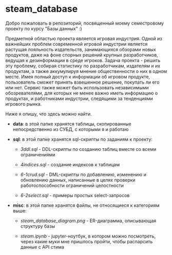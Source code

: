 # steam_database
Добро пожаловать в репозиторий, посвященный моему семестровому проекту по курсу "Базы данных" :)

Предметной областью проекта является игровая индустрия. Одной из важнейших проблем современной игровой индустрии является растущая лояльность издательств, занимающихся обзорами новых продуктов, даже на фоне спорных решений крупных разработчиков, ведущая к дезинформации в среде игроков. Задача проекта - решить эту проблему, собирая статистику по разработчикам, издателям и их продуктам, а также аккумулируя мнение общественности о них в одном месте. Имея полный доступ к информации об игровом продукте, пользователь сможет принять взвешенное решение, покупать ли его или нет. Сервис также может быть использовать независимыми обозревателями, для которых не менее важно иметь информацию о продуктах, и работниками индустрии, следящими за тенденциями игрового рынка.

Ниже я опишу, что здесь можно найти.

- **data**: в этой папке хранятся таблицы, скопированные непосредственно из СУБД, с которыми я и работаю

- **sql**: в этой папке хранятся sql-скрипты по заданиям к проекту:

    - *3ddl.sql* - DDL-скрипты по созданию таблиц вместе со всеми ограничениями

    - *4indices.sql* - создание индексов к таблицам

    - *6-1crud.sql* - DML-скрипты по добавлению, изменению и обновлению данных, написанные в целях проверки работоспособности ограничений целостности

    - *6-2select.sql* - примеры простых select-запросов

- **misc**: в этой папке хранятся файлы, не относящиеся к категориям выше:

    - *steam_database_diagram.png* - ER-диаграмма, описывающая структуру базы

    - *steam.ipynb* - jupyter-ноутбук, в котором можно посмотреть, через какие муки мне пришлось пройти, чтобы распарсить данные с API стима
